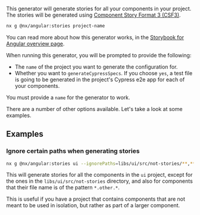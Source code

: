 This generator will generate stories for all your components in your project. The stories will be generated using [Component Story Format 3 (CSF3)](https://storybook.js.org/blog/storybook-csf3-is-here/).

```bash
nx g @nx/angular:stories project-name
```

You can read more about how this generator works, in the [Storybook for Angular overview page](/packages/storybook/documents/overview-angular#auto-generate-stories).

When running this generator, you will be prompted to provide the following:

- The `name` of the project you want to generate the configuration for.
- Whether you want to `generateCypressSpecs`. If you choose `yes`, a test file is going to be generated in the project's Cypress e2e app for each of your components.

You must provide a `name` for the generator to work.

There are a number of other options available. Let's take a look at some examples.

## Examples

### Ignore certain paths when generating stories

```bash
nx g @nx/angular:stories ui --ignorePaths=libs/ui/src/not-stories/**,**/**/src/**/*.other.*
```

This will generate stories for all the components in the `ui` project, except for the ones in the `libs/ui/src/not-stories` directory, and also for components that their file name is of the pattern `*.other.*`.

This is useful if you have a project that contains components that are not meant to be used in isolation, but rather as part of a larger component.
